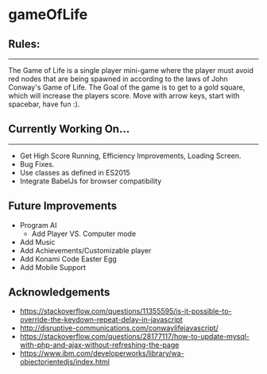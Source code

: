 # gameOfLife

## Rules:
___
The Game of Life is a single player mini-game where the player must avoid red nodes that are being spawned in according to the laws of John Conway's Game of Life.
The Goal of the game is to get to a gold square, which will increase the players score. Move with arrow keys, start with spacebar, have fun :).

## Currently Working On...
___
- Get High Score Running, Efficiency Improvements, Loading Screen.
- Bug Fixes.
- Use classes as defined in ES2015
- Integrate BabelJs for browser compatibility

## Future Improvements

- Program AI
    - Add Player VS. Computer mode
- Add Music
- Add Achievements/Customizable player
- Add Konami Code Easter Egg
- Add Mobile Support

## Acknowledgements
- https://stackoverflow.com/questions/11355595/is-it-possible-to-override-the-keydown-repeat-delay-in-javascript
- http://disruptive-communications.com/conwaylifejavascript/
- https://stackoverflow.com/questions/28177117/how-to-update-mysql-with-php-and-ajax-without-refreshing-the-page
- https://www.ibm.com/developerworks/library/wa-objectorientedjs/index.html
